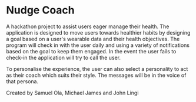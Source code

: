 # Nudge Coach
A hackathon project to assist users eager manage their health. The application is designed to move users towards healthier habits by designing a goal based on a user's wearable data and their health objectives. The program will check in with the user daily and using a variety of notifications based on the goal to keep them engaged. In the event the user fails to check-in the application will try to call the user.

To personalise the experience, the user can also select a personality to act as their coach which suits their style. The messages will be in the voice of that persona.

Created by Samuel Ola, Michael James and John Lingi